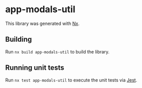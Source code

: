 # app-modals-util

This library was generated with [Nx](https://nx.dev).

## Building

Run `nx build app-modals-util` to build the library.

## Running unit tests

Run `nx test app-modals-util` to execute the unit tests via [Jest](https://jestjs.io).
